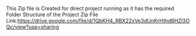 This Zip file is Created for direct project running as it has the required Folder Structure of the Project
Zip File Link:https://drive.google.com/file/d/1QbKH4_RBX22xVe3dUnKrHthd6HZl3OQc/view?usp=sharing
